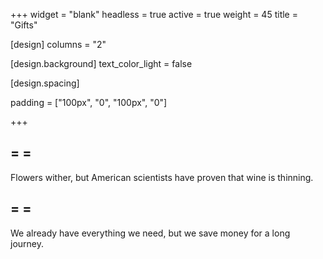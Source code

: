 +++
widget = "blank"
headless = true
active = true
weight = 45
title = "Gifts"

[design]
  columns = "2"

[design.background]
  text_color_light = false

[design.spacing]

  padding = ["100px", "0", "100px", "0"]

+++

## <i class="fas fa-spa"></i> = <i class="fas fa-heart-broken"></i> <i class="fas fa-long-arrow-alt-right"></i> <i class="fas fa-wine-bottle"></i> = <i class="far fa-laugh-squint"></i>

Flowers wither, but American scientists have proven that wine is thinning.

## <i class="fas fa-gifts"></i> = <i class="fas fa-heart-broken"></i> <i class="fas fa-long-arrow-alt-right"></i> <i class="fas fa-envelope"></i> = <i class="far fa-laugh-squint"></i>

We already have everything we need, but we save money for a long journey.
